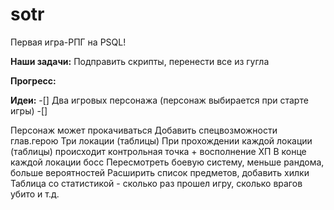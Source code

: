 # sotr
Первая игра-РПГ на PSQL!

**Наши задачи:**
Подправить скрипты, перенести все из гугла

**Прогресс:**


**Идеи:**
-[] Два игровых персонажа (персонаж выбирается при старте игры)
-[]



Персонаж может прокачиваться
Добавить спецвозможности глав.герою
Три локации (таблицы)
При прохождении каждой локации (таблицы) происходит контрольная точка + восполнение ХП
В конце каждой локации босс
Пересмотреть боевую систему, меньше рандома, больше вероятностей
Расширить список предметов, добавить хилки
Таблица со статистикой - сколько раз прошел игру, сколько врагов убито и т.д.
